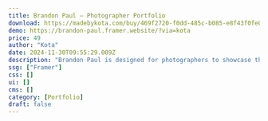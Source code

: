 ```yaml
---
title: Brandon Paul — Photographer Portfolio
download: https://madebykota.com/buy/469f2720-f0dd-485c-b085-e8f43f0fe070?aff=YGGpO5
demo: https://brandon-paul.framer.website/?via=kota
price: 49
author: "Kota"
date: 2024-11-30T09:55:29.009Z
description: "Brandon Paul is designed for photographers to showcase their work with a clean, minimalist layout. With smooth transitions, intuitive navigation, and an easy-to-use CMS, it highlights your photography while offering a professional viewing experience."
ssg: ["Framer"]
css: []
ui: []
cms: []
category: [Portfolio]
draft: false
---
```

